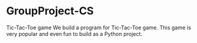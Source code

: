 # GroupProject-CS
Tic-Tac-Toe game
We build a program for Tic-Tac-Toe game. This game is very popular and even fun to build as a Python project.
